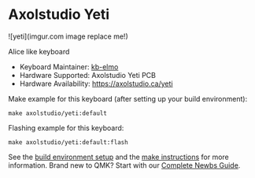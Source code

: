 # Axolstudio Yeti

![yeti](imgur.com image replace me!)

Alice like keyboard

* Keyboard Maintainer: [kb-elmo](https://github.com/kb-elmo)
* Hardware Supported: Axolstudio Yeti PCB
* Hardware Availability: https://axolstudio.ca/yeti

Make example for this keyboard (after setting up your build environment):

    make axolstudio/yeti:default

Flashing example for this keyboard:

    make axolstudio/yeti:default:flash

See the [build environment setup](https://docs.qmk.fm/#/getting_started_build_tools) and the [make instructions](https://docs.qmk.fm/#/getting_started_make_guide) for more information. Brand new to QMK? Start with our [Complete Newbs Guide](https://docs.qmk.fm/#/newbs).
